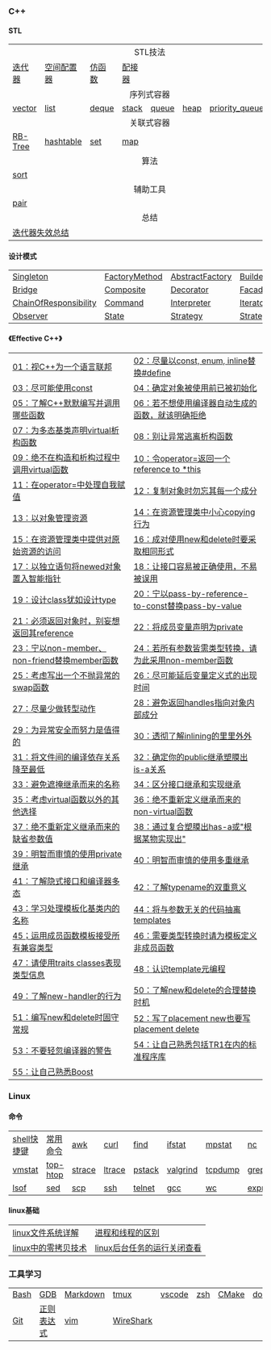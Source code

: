 ### C++

#### STL

<table>
<tr>
    <td align="center" colspan="8">STL技法</td>
</tr>
<tr>
    <td><a href="content/stl/迭代器.md">迭代器</td>
    <td><a href="content/stl/空间配置器.md">空间配置器</td>
    <td><a href="content/stl/仿函数.md">仿函数</td>
    <td><a href="content/stl/配接器.md">配接器</td>
    <td colspan="4"></td>
</tr>
<tr>
    <td align="center" colspan="8">序列式容器</td>
</tr>
<tr>
    <td><a href="content/stl/vector.md">vector</td>
    <td><a href="content/stl/list.md">list</td>
    <td><a href="content/stl/deque.md">deque</td>
    <td><a href="content/stl/stack.md">stack</td>
    <td><a href="content/stl/queue.md">queue</td>
    <td><a href="content/stl/heap.md">heap</td>
    <td><a href="content/stl/priority_queue.md">priority_queue</td>
    <td><a href="content/stl/slist.md">slist</td>
</tr>
<tr>
    <td align="center" colspan="8">关联式容器</td>
</tr>
<tr>
    <td><a href="content/stl/RB-Tree.md">RB-Tree</td>
    <td><a href="content/stl/hashtable.md">hashtable</td>
    <td><a href="content/stl/set.md">set</td>
    <td><a href="content/stl/map.md">map</td>
    <td colspan="4"></td>
</tr>
<tr>
    <td align="center" colspan="8">算法</td>
</tr>
<tr>
    <td><a href="content/stl/sort.md">sort</td>
    <td colspan="7"></td>
</tr>
<tr>
    <td align="center" colspan="8">辅助工具</td>
</tr>
<tr>
    <td><a href="content/stl/pair.md">pair</td>
    <td colspan="7"></td>
</tr>
<tr>
    <td align="center" colspan="8">总结</td>
</tr>
<tr>
    <td colspan="2"><a href="content/stl/迭代器失效.md">迭代器失效总结</td>
    <td colspan="6"></td>
</tr>
</table>

#### 设计模式

<table>
<tr>
    <td><a href="content/design_pattern/singleton.md" title="单例模式[创建型模式]">Singleton</a></td>
    <td><a href="content/design_pattern/factory-method.md" title="工厂方法[创建型模式]">FactoryMethod</a></td>
    <td><a href="content/design_pattern/abstract-factory.md" title="抽象工厂[创建型模式]">AbstractFactory</a></td>
    <td><a href="content/design_pattern/builder.md" title="生成器[创建型模式]">Builder</a></td>
    <td><a href="content/design_pattern/prototype.md" title="原型[创建型模式]">Prototype</a></td>
    <td><a href="content/design_pattern/adapter.md" title="适配器[结构型模式]">Adapter</a></td>
</tr>
<tr>
    <td><a href="content/design_pattern/bridge.md" title="桥接[结构型模式]">Bridge</a></td>
    <td><a href="content/design_pattern/composite.md" title="组合[结构型模式]">Composite</a></td>
    <td><a href="content/design_pattern/decorator.md" title="装饰[结构型模式]">Decorator</a></td>
    <td><a href="content/design_pattern/facade.md" title="外观[结构型模式]">Facade</a></td>
    <td><a href="content/design_pattern/fly-weight.md" title="享元[结构型模式]">FlyWeight</a></td>
    <td><a href="content/design_pattern/proxy.md" title="代理[结构型模式]">Proxy</a></td>
</tr>
<tr>
    <td><a href="content/design_pattern/chain-of-responsibility.md" title="责任链[行为模式]">ChainOfResponsibility</a></td>
    <td><a href="content/design_pattern/command.md" title="命令[行为模式]">Command</a></td>
    <td><a href="content/design_pattern/interpreter.md" title="解释器[行为模式]">Interpreter</a></td>
    <td><a href="content/design_pattern/iterpreter.md" title="迭代器[行为模式]">Iterator</a></td>
    <td><a href="content/design_pattern/mediator.md" title="中介者[行为模式]">Mediator</a></td>
    <td><a href="content/design_pattern/memento.md" title="备忘录[行为模式]">Mementor</a></td>
</tr>
<tr>
    <td><a href="content/design_pattern/observer.md" title="观察者[行为模式]">Observer</a></td>
    <td><a href="content/design_pattern/state.md" title="状态[行为模式]">State</a></td>
    <td><a href="content/design_pattern/strategy.md" title="策略[行为模式]">Strategy</a></td>
    <td><a href="content/design_pattern/template-method.md" title="模板方法[行为模式]">Strategy</a></td>
    <td><a href="content/design_pattern/visitor.md" title="访问者[行为模式]">Visitor</a></td>
    <td colspan="1"></td>
</tr>
</table>

#### 《Effective C++》

<table>
<tr>
    <td><a href="content/effective_cpp/01.md" title="视C++为一个语言联邦">01：视C++为一个语言联邦</td>
    <td><a href="content/effective_cpp/02.md" title="尽量以const, enum, inline替换#define">02：尽量以const, enum, inline替换#define</td>
</tr>
<tr>
    <td><a href="content/effective_cpp/03.md" title="尽可能使用const">03：尽可能使用const</td>
    <td><a href="content/effective_cpp/04.md" title="确定对象被使用前已被初始化">04：确定对象被使用前已被初始化</td>
</tr>
<tr>
    <td><a href="content/effective_cpp/05.md" title="">05：了解C++默默编写并调用哪些函数</td>
    <td><a href="content/effective_cpp/06.md" title="">06：若不想使用编译器自动生成的函数，就该明确拒绝</td>
</tr>
<tr>
    <td><a href="content/effective_cpp/07.md" title="">07：为多态基类声明virtual析构函数</td>
    <td><a href="content/effective_cpp/08.md" title="">08：别让异常逃离析构函数</td>
</tr>
<tr>
    <td><a href="content/effective_cpp/09.md" title="">09：绝不在构造和析构过程中调用virtual函数</td>
    <td><a href="content/effective_cpp/10.md" title="">10：令operator=返回一个reference to *this</td>
</tr>
<tr>
    <td><a href="content/effective_cpp/11.md" title="">11：在operator=中处理自我赋值</td>
    <td><a href="content/effective_cpp/12.md" title="">12：复制对象时勿忘其每一个成分</td>
</tr>
<tr>
    <td><a href="content/effective_cpp/13.md" title="">13：以对象管理资源</td>
    <td><a href="content/effective_cpp/14.md" title="">14：在资源管理类中小心copying行为</td>
</tr>
<tr>
    <td><a href="content/effective_cpp/15.md" title="">15：在资源管理类中提供对原始资源的访问</td>
    <td><a href="content/effective_cpp/16.md" title="">16：成对使用new和delete时要采取相同形式</td>
</tr>
<tr>
    <td><a href="content/effective_cpp/17.md" title="">17：以独立语句将newed对象置入智能指针</td>
    <td><a href="content/effective_cpp/18.md" title="">18：让接口容易被正确使用，不易被误用</td>
</tr>
<tr>
    <td><a href="content/effective_cpp/19.md" title="">19：设计class犹如设计type</td>
    <td><a href="content/effective_cpp/20.md" title="">20：宁以pass-by-reference-to-const替换pass-by-value</td>
</tr>
<tr>
    <td><a href="content/effective_cpp/21.md" title="">21：必须返回对象时，别妄想返回其reference</td>
    <td><a href="content/effective_cpp/22.md" title="">22：将成员变量声明为private</td>
</tr>
<tr>
    <td><a href="content/effective_cpp/23.md" title="">23：宁以non-member、non-friend替换member函数</td>
    <td><a href="content/effective_cpp/24.md" title="">24：若所有参数皆需类型转换，请为此采用non-member函数</td>
</tr>
<tr>
    <td><a href="content/effective_cpp/25.md" title="">25：考虑写出一个不抛异常的swap函数</td>
    <td><a href="content/effective_cpp/26.md" title="">26：尽可能延后变量定义式的出现时间</td>
</tr>
<tr>
    <td><a href="content/effective_cpp/27.md" title="">27：尽量少做转型动作</td>
    <td><a href="content/effective_cpp/28.md" title="">28：避免返回handles指向对象内部成分</td>
</tr>
<tr>
    <td><a href="content/effective_cpp/29.md" title="">29：为异常安全而努力是值得的</td>
    <td><a href="content/effective_cpp/30.md" title="">30：透彻了解inlining的里里外外</td>
</tr>
<tr>
    <td><a href="content/effective_cpp/31.md" title="">31：将文件间的编译依存关系降至最低</td>
    <td><a href="content/effective_cpp/32.md" title="">32：确定你的public继承塑膜出is-a关系</td>
</tr>
<tr>
    <td><a href="content/effective_cpp/33.md" title="">33：避免遮掩继承而来的名称</td>
    <td><a href="content/effective_cpp/34.md" title="">34：区分接口继承和实现继承</td>
</tr>
<tr>
    <td><a href="content/effective_cpp/35.md" title="">35：考虑virtual函数以外的其他选择</td>
    <td><a href="content/effective_cpp/36.md" title="">36：绝不重新定义继承而来的non-virtual函数</td>
</tr>
<tr>
    <td><a href="content/effective_cpp/37.md" title="">37：绝不重新定义继承而来的缺省参数值</td>
    <td><a href="content/effective_cpp/38.md" title="">38：通过复合塑膜出has-a或"根据某物实现出"</td>
</tr>
<tr>
    <td><a href="content/effective_cpp/39.md" title="">39：明智而审慎的使用private继承</td>
    <td><a href="content/effective_cpp/40.md" title="">40：明智而审慎的使用多重继承</td>
</tr>
<tr>
    <td><a href="content/effective_cpp/41.md" title="">41：了解隐式接口和编译器多态</td>
    <td><a href="content/effective_cpp/42.md" title="">42：了解typename的双重意义</td>
</tr>
<tr>
    <td><a href="content/effective_cpp/43.md" title="">43：学习处理模板化基类内的名称</td>
    <td><a href="content/effective_cpp/44.md" title="">44：将与参数无关的代码抽离templates</td>
</tr>
<tr>
    <td><a href="content/effective_cpp/45.md" title="">45；运用成员函数模板接受所有兼容类型</td>
    <td><a href="content/effective_cpp/46.md" title="">46：需要类型转换时请为模板定义非成员函数</td>
</tr>
<tr>
    <td><a href="content/effective_cpp/47.md" title="">47：请使用traits classes表现类型信息</td>
    <td><a href="content/effective_cpp/48.md" title="">48：认识template元编程</td>
</tr>
<tr>
    <td><a href="content/effective_cpp/49.md" title="">49：了解new-handler的行为</td>
    <td><a href="content/effective_cpp/50.md" title="">50：了解new和delete的合理替换时机</td>
</tr>
<tr>
    <td><a href="content/effective_cpp/51.md" title="">51：编写new和delete时固守常规</td>
    <td><a href="content/effective_cpp/52.md" title="">52：写了placement new也要写placement delete</td>
</tr>
<tr>
    <td><a href="content/effective_cpp/53.md" title="">53：不要轻忽编译器的警告</td>
    <td><a href="content/effective_cpp/54.md" title="">54：让自己熟悉包括TR1在内的标准程序库</td>
</tr>
<tr>
    <td><a href="content/effective_cpp/55.md" title="">55：让自己熟悉Boost</td>
    <td colspan="1"></td>
</tr>
</table>

### Linux

#### 命令

<table>
<tr>
    <td><a href="content/linux_base/command/shell_keybind.md">shell快捷键</td>
    <td><a href="content/linux_base/command/summary.md">常用命令</td>
    <td><a href="content/linux_base/command/awk.md" title="">awk</td>
    <td><a href="content/linux_base/command/curl.md" title="">curl</td>
    <td><a href="content/linux_base/command/find.md" title="">find</td>
    <td><a href="content/linux_base/command/ifstat.md" title="">ifstat</td>
    <td><a href="content/linux_base/command/mpstat.md" title="">mpstat</td>
    <td><a href="content/linux_base/command/nc.md" title="">nc</td>
    <td><a href="content/linux_base/command/netstat.md" title="">netstat</td>
</tr>
<tr>
    <td><a href="content/linux_base/command/vmstat.md" title="">vmstat</td>
    <td><a href="content/linux_base/command/top-htop.md" title="">top-htop</td>
    <td><a href="content/linux_base/command/strace.md" title="">strace</td>
    <td><a href="content/linux_base/command/ltrace.md" title="">ltrace</td>
    <td><a href="content/linux_base/command/pstack.md" title="">pstack</td>
    <td><a href="content/linux_base/command/valgrind.md" title="">valgrind</td>
    <td><a href="content/linux_base/command/tcpdump.md" title="">tcpdump</td>
    <td><a href="content/linux_base/command/grep.md" title="">grep</td>
    <td><a href="content/linux_base/command/tar.md" title="">tar</td>
</tr>
<tr>
    <td><a href="content/linux_base/command/lsof.md" title="">lsof</td>
    <td><a href="content/linux_base/command/sed.md" title="">sed</td>
    <td><a href="content/linux_base/command/scp.md" title="">scp</td>
    <td><a href="content/linux_base/command/ssh.md" title="">ssh</td>
    <td><a href="content/linux_base/command/telnet.md" title="">telnet</td>
    <td><a href="content/linux_base/command/gcc.md" title="">gcc</td>
    <td><a href="content/linux_base/command/wc.md" title="">wc</td>
    <td><a href="content/linux_base/command/expr.md" title="">expr</td>
    <td colspan="1"></td>
</tr>
</table>

#### linux基础

<html>
<table rules="none" style="margin-left: auto; margin-right: auto;">
<tr>
  <td><a href="">linux文件系统详解</a></td>
  <td><a href="">进程和线程的区别</a></td>
</tr>
<tr>
  <td><a href="">linux中的零拷贝技术</a></td>
  <td><a href="">linux后台任务的运行关闭查看</a></td>
</tr>
</table>
</html>

### 工具学习

<table>
<tr>
  <td><a href="content/tools/bash.md">Bash</td>
  <td><a href="content/tools/gdb.md">GDB</td>
  <td><a href="content/tools/Markdown.md">Markdown</td>
  <td><a href="content/tools/tmux.md">tmux</td>
  <td><a href="content/tools/vscode.md">vscode</td>
  <td><a href="content/tools/zsh.md">zsh</td>
  <td><a href="content/tools/cmake.md">CMake</td>
  <td><a href="content/tools/docker.md">docker</td>
<tr>
</tr>
  <td><a href="content/tools/git.md">Git</td>
  <td><a href="content/tools/regular_expression.md">正则表达式</td>
  <td><a href="content/tools/vim.md">vim</td>
  <td><a href="content/tools/wireshark.md">WireShark</td>
  <td colspan="4"></td>
</tr>
</table>

